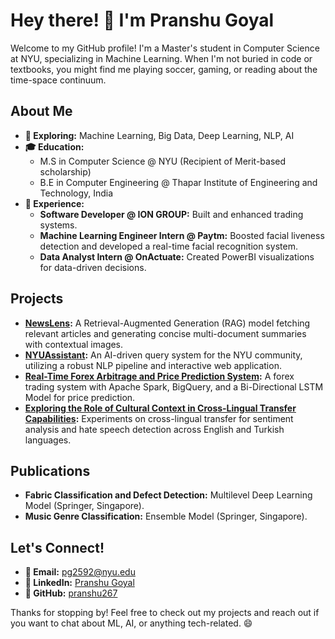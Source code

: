 # Hey there! 👋 I'm Pranshu Goyal

Welcome to my GitHub profile! I'm a Master's student in Computer Science at NYU, specializing in Machine Learning. When I'm not buried in code or textbooks, you might find me playing soccer, gaming, or reading about the time-space continuum.

## About Me

- **🔭 Exploring:** Machine Learning, Big Data, Deep Learning, NLP, AI
- **🎓 Education:** 
  - M.S in Computer Science @ NYU (Recipient of Merit-based scholarship)
  - B.E in Computer Engineering @ Thapar Institute of Engineering and Technology, India
- **💼 Experience:** 
  - **Software Developer @ ION GROUP:** Built and enhanced trading systems.
  - **Machine Learning Engineer Intern @ Paytm:** Boosted facial liveness detection and developed a real-time facial recognition system.
  - **Data Analyst Intern @ OnActuate:** Created PowerBI visualizations for data-driven decisions.

## Projects

- **[NewsLens](https://github.com/pranshu267/NewsLens):** A Retrieval-Augmented Generation (RAG) model fetching relevant articles and generating concise multi-document summaries with contextual images.
- **[NYUAssistant](https://github.com/pranshu267/NYUAssistant/tree/main):** An AI-driven query system for the NYU community, utilizing a robust NLP pipeline and interactive web application.
- **[Real-Time Forex Arbitrage and Price Prediction System](https://github.com/pranshu267/Real-Time-Forex-Arbitrage-Detection-and-Price-Prediction-System):** A forex trading system with Apache Spark, BigQuery, and a Bi-Directional LSTM Model for price prediction.
- **[Exploring the Role of Cultural Context in Cross-Lingual Transfer Capabilities](https://github.com/sharad5/Cross-Lingual-Transfer-mBERT):** Experiments on cross-lingual transfer for sentiment analysis and hate speech detection across English and Turkish languages.

## Publications

- **Fabric Classification and Defect Detection:** Multilevel Deep Learning Model (Springer, Singapore).
- **Music Genre Classification:** Ensemble Model (Springer, Singapore).

## Let's Connect!

- **📧 Email:** pg2592@nyu.edu
- **💼 LinkedIn:** [Pranshu Goyal](https://www.linkedin.com/in/pranshu-goyal-436814217)
- **🐙 GitHub:** [pranshu267](https://github.com/pranshu267)

Thanks for stopping by! Feel free to check out my projects and reach out if you want to chat about ML, AI, or anything tech-related. 😄

